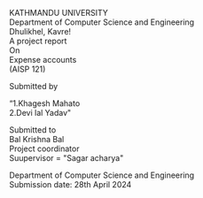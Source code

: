 KATHMANDU UNIVERSITY <br>
Department of Computer Science and Engineering
<BR>
Dhulikhel, Kavre!
<BR>
A project report
<BR>
On
<br>
Expense accounts
<br>
(AISP 121)
<br>

Submitted by
<br>

   “1.Khagesh Mahato
   <br>
  2.Devi lal Yadav"
  <br>

  
  Submitted to
  <br>
Bal Krishna Bal
<br>
Project coordinator
<br>
Suupervisor = "Sagar acharya"
<br>

Department of Computer Science and Engineering
<br>
Submission date: 28th April 2024
<br>




